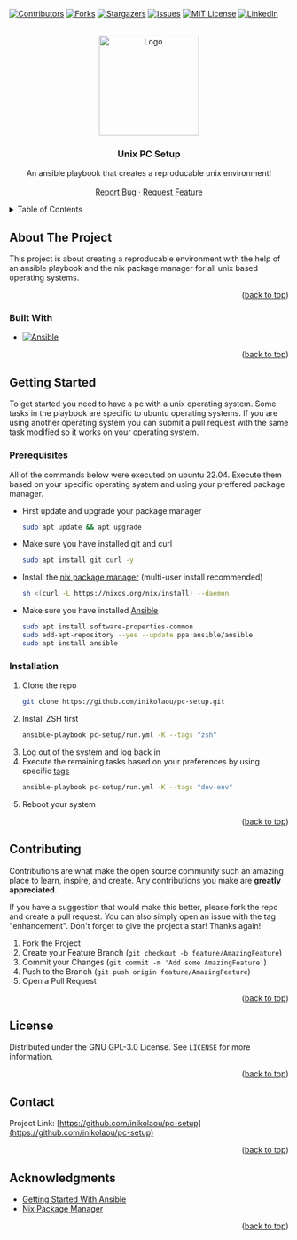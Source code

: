 <!-- Improved compatibility of back to top link: See: https://github.com/othneildrew/Best-README-Template/pull/73 -->
<a name="readme-top"></a>
<!--
*** Thanks for checking out the Best-README-Template. If you have a suggestion
*** that would make this better, please fork the repo and create a pull request
*** or simply open an issue with the tag "enhancement".
*** Don't forget to give the project a star!
*** Thanks again! Now go create something AMAZING! :D
-->



<!-- PROJECT SHIELDS -->
<!--
*** I'm using markdown "reference style" links for readability.
*** Reference links are enclosed in brackets [ ] instead of parentheses ( ).
*** See the bottom of this document for the declaration of the reference variables
*** for contributors-url, forks-url, etc. This is an optional, concise syntax you may use.
*** https://www.markdownguide.org/basic-syntax/#reference-style-links
-->
[![Contributors][contributors-shield]][contributors-url]
[![Forks][forks-shield]][forks-url]
[![Stargazers][stars-shield]][stars-url]
[![Issues][issues-shield]][issues-url]
[![MIT License][license-shield]][license-url]
[![LinkedIn][linkedin-shield]][linkedin-url]



<!-- PROJECT LOGO -->
<br />
<div align="center">
  <a href="https://github.com/inikolaou/pc-setup">
    <img src="images/logo.jpg" alt="Logo" width="180" height="180">
  </a>

<h3 align="center">Unix PC Setup</h3>

  <p align="center">
    An ansible playbook that creates a reproducable unix environment!
    <br />
    <br />
    <a href="https://github.com/inikolaou/pc-setup/issues">Report Bug</a>
    ·
    <a href="https://github.com/inikolaou/pc-setup/issues">Request Feature</a>
  </p>
</div>



<!-- TABLE OF CONTENTS -->
<details>
  <summary>Table of Contents</summary>
  <ol>
    <li>
      <a href="#about-the-project">About The Project</a>
      <ul>
        <li><a href="#built-with">Built With</a></li>
      </ul>
    </li>
    <li>
      <a href="#getting-started">Getting Started</a>
      <ul>
        <li><a href="#prerequisites">Prerequisites</a></li>
        <li><a href="#installation">Installation</a></li>
      </ul>
    </li>
    <li><a href="#contributing">Contributing</a></li>
    <li><a href="#license">License</a></li>
    <li><a href="#contact">Contact</a></li>
    <li><a href="#acknowledgments">Acknowledgments</a></li>
  </ol>
</details>



<!-- ABOUT THE PROJECT -->
## About The Project
This project is about creating a reproducable environment with the help of an ansible playbook and the nix package manager for all unix based operating systems.

<p align="right">(<a href="#readme-top">back to top</a>)</p>



### Built With

* [![Ansible][Ansible.com]][Ansible-url]

<p align="right">(<a href="#readme-top">back to top</a>)</p>



<!-- GETTING STARTED -->
## Getting Started

To get started you need to have a pc with a unix operating system. Some tasks in the playbook are specific to ubuntu operating systems. If you are using another operating system you can submit a pull request with the same task modified so it works on your operating system.

### Prerequisites

 All of the commands below were executed on ubuntu 22.04. Execute them based on your specific operating system and using your preffered package manager.
* First update and upgrade your package manager
  ```sh
  sudo apt update && apt upgrade
  ```
* Make sure you have installed git and curl 
  ```sh
  sudo apt install git curl -y
  ```
* Install the [nix package manager](https://nixos.org/download) (multi-user install recommended)
  ```sh
  sh <(curl -L https://nixos.org/nix/install) --daemon
  ```
* Make sure you have installed [Ansible](https://docs.ansible.com/ansible/latest/installation_guide/)
  ```sh
  sudo apt install software-properties-common
  sudo add-apt-repository --yes --update ppa:ansible/ansible
  sudo apt install ansible
  ```

### Installation

1. Clone the repo
   ```sh
   git clone https://github.com/inikolaou/pc-setup.git
   ```
2. Install ZSH first
   ```sh
   ansible-playbook pc-setup/run.yml -K --tags "zsh"
   ```
3. Log out of the system and log back in
4. Execute the remaining tasks based on your preferences by using specific [tags](https://docs.ansible.com/ansible/latest/playbook_guide/playbooks_tags.html#selecting-or-skipping-tags-when-you-run-a-playbook)
    ```sh
   ansible-playbook pc-setup/run.yml -K --tags "dev-env"
   ```
5. Reboot your system

<p align="right">(<a href="#readme-top">back to top</a>)</p>

<!-- CONTRIBUTING -->
## Contributing

Contributions are what make the open source community such an amazing place to learn, inspire, and create. Any contributions you make are **greatly appreciated**.

If you have a suggestion that would make this better, please fork the repo and create a pull request. You can also simply open an issue with the tag "enhancement".
Don't forget to give the project a star! Thanks again!

1. Fork the Project
2. Create your Feature Branch (`git checkout -b feature/AmazingFeature`)
3. Commit your Changes (`git commit -m 'Add some AmazingFeature'`)
4. Push to the Branch (`git push origin feature/AmazingFeature`)
5. Open a Pull Request

<p align="right">(<a href="#readme-top">back to top</a>)</p>



<!-- LICENSE -->
## License

Distributed under the GNU GPL-3.0 License. See `LICENSE` for more information.

<p align="right">(<a href="#readme-top">back to top</a>)</p>



<!-- CONTACT -->
## Contact

Project Link: [https://github.com/inikolaou/pc-setup](https://github.com/inikolaou/pc-setup)

<p align="right">(<a href="#readme-top">back to top</a>)</p>



<!-- ACKNOWLEDGMENTS -->
## Acknowledgments

* [Getting Started With Ansible](https://www.youtube.com/watch?v=Z7p9-m4cimg&t=376s&pp=ygULYW5zaWJsZSBwdDE%3D)
* [Nix Package Manager](https://www.youtube.com/watch?v=BwEIXIjLTNs&pp=ygUTbml4IHBhY2thZ2UgbWFuYWdlcg%3D%3D)

<p align="right">(<a href="#readme-top">back to top</a>)</p>



<!-- MARKDOWN LINKS & IMAGES -->
<!-- https://www.markdownguide.org/basic-syntax/#reference-style-links -->
[contributors-shield]: https://img.shields.io/github/contributors/inikolaou/pc-setup.svg?style=for-the-badge
[contributors-url]: https://github.com/inikolaou/pc-setup/graphs/contributors
[forks-shield]: https://img.shields.io/github/forks/inikolaou/pc-setup.svg?style=for-the-badge
[forks-url]: https://github.com/inikolaou/pc-setup/network/members
[stars-shield]: https://img.shields.io/github/stars/inikolaou/pc-setup.svg?style=for-the-badge
[stars-url]: https://github.com/inikolaou/pc-setup/stargazers
[issues-shield]: https://img.shields.io/github/issues/inikolaou/pc-setup.svg?style=for-the-badge
[issues-url]: https://github.com/inikolaou/pc-setup/issues
[license-shield]: https://img.shields.io/github/license/inikolaou/pc-setup.svg?style=for-the-badge
[license-url]: https://github.com/inikolaou/pc-setup/blob/master/LICENSE.txt
[linkedin-shield]: https://img.shields.io/badge/-LinkedIn-black.svg?style=for-the-badge&logo=linkedin&colorB=555
[linkedin-url]: https://linkedin.com/in/nikolaou-ioannis
[Ansible.com]: https://img.shields.io/badge/Ansible-123?style=for-the-badge&logo=ansible&logoColor=white
[Ansible-url]: https://www.ansible.com/